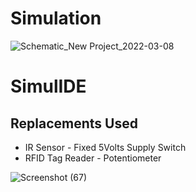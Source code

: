 # Simulation


![Schematic_New Project_2022-03-08](https://user-images.githubusercontent.com/34639178/157183000-eb563ad0-6732-42a4-81fa-3b892a5a4d0f.png)

# SimulIDE

## Replacements Used
* IR Sensor - Fixed 5Volts Supply Switch
* RFID Tag Reader - Potentiometer

![Screenshot (67)](https://user-images.githubusercontent.com/34639178/157183045-bc848b28-2e5b-40da-ac97-6d2f9c06d748.png)
